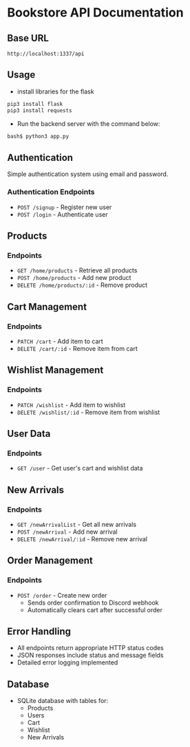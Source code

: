# Bookstore API Documentation

## Base URL
`http://localhost:1337/api`

## Usage

- install libraries for the flask

```bash
pip3 install flask
pip3 install requests
```
- Run the backend server with the command below:

```bash
bash$ python3 app.py
```

## Authentication
Simple authentication system using email and password.

### Authentication Endpoints
- `POST /signup` - Register new user
- `POST /login` - Authenticate user

## Products

### Endpoints
- `GET /home/products` - Retrieve all products
- `POST /home/products` - Add new product
- `DELETE /home/products/:id` - Remove product

## Cart Management

### Endpoints
- `PATCH /cart` - Add item to cart
- `DELETE /cart/:id` - Remove item from cart

## Wishlist Management

### Endpoints
- `PATCH /wishlist` - Add item to wishlist
- `DELETE /wishlist/:id` - Remove item from wishlist

## User Data

### Endpoints
- `GET /user` - Get user's cart and wishlist data

## New Arrivals

### Endpoints
- `GET /newArrivalList` - Get all new arrivals
- `POST /newArrival` - Add new arrival
- `DELETE /newArrival/:id` - Remove new arrival

## Order Management

### Endpoints
- `POST /order` - Create new order
  - Sends order confirmation to Discord webhook
  - Automatically clears cart after successful order

## Error Handling
- All endpoints return appropriate HTTP status codes
- JSON responses include status and message fields
- Detailed error logging implemented

## Database
- SQLite database with tables for:
  - Products
  - Users
  - Cart
  - Wishlist
  - New Arrivals